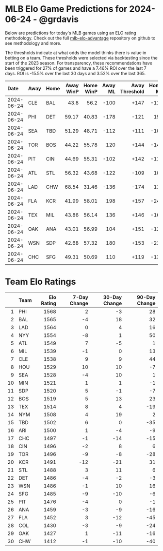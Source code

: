 # MLB Elo Game Predictions for 2024-06-24 - @grdavis
Below are predictions for today's MLB games using an ELO rating methodology. Check out the full [mlb-elo-advantage](https://github.com/grdavis/mlb-elo-advantage) repository on github to see methodology and more.

The thresholds indicate at what odds the model thinks there is value in betting on a team. These thresholds were selected via backtesting since the start of the 2023 season. For transparency, these recommendations have been triggered for 27% of games and have a 7.46% ROI over the last 7 days. ROI is -15.5% over the last 30 days and 3.52% over the last 365.

| Date       | Away   | Home   |   Away WinP |   Home WinP |   Away ML |   Away Threshold |   Home ML |   Home Threshold |
|:-----------|:-------|:-------|------------:|------------:|----------:|-----------------:|----------:|-----------------:|
| 2024-06-24 | CLE    | BAL    |       43.8  |       56.2  |      -100 |             +147 |      -118 |             -109 |
| 2024-06-24 | PHI    | DET    |       59.17 |       40.83 |      -178 |             -121 |       150 |             +164 |
| 2024-06-24 | SEA    | TBD    |       51.29 |       48.71 |      -112 |             +111 |      -104 |             +122 |
| 2024-06-24 | TOR    | BOS    |       44.22 |       55.78 |       120 |             +144 |      -142 |             -107 |
| 2024-06-24 | PIT    | CIN    |       44.69 |       55.31 |      -102 |             +142 |      -116 |             -105 |
| 2024-06-24 | ATL    | STL    |       56.32 |       43.68 |      -122 |             -109 |       104 |             +147 |
| 2024-06-24 | LAD    | CHW    |       68.54 |       31.46 |      -136 |             -174 |       116 |             +243 |
| 2024-06-24 | FLA    | KCR    |       41.99 |       58.01 |       198 |             +157 |      -240 |             -116 |
| 2024-06-24 | TEX    | MIL    |       43.86 |       56.14 |       136 |             +146 |      -162 |             -108 |
| 2024-06-24 | OAK    | ANA    |       43.01 |       56.99 |       104 |             +151 |      -122 |             -112 |
| 2024-06-24 | WSN    | SDP    |       42.68 |       57.32 |       180 |             +153 |      -215 |             -113 |
| 2024-06-24 | CHC    | SFG    |       49.31 |       50.69 |       110 |             +119 |      -130 |             +113 |

# Team Elo Ratings
|    | Team   |   Elo Rating |   7-Day Change |   30-Day Change |   90-Day Change |
|---:|:-------|-------------:|---------------:|----------------:|----------------:|
|  1 | PHI    |         1568 |              2 |              -3 |              28 |
|  2 | BAL    |         1565 |             -4 |              18 |              32 |
|  3 | LAD    |         1564 |              0 |               4 |              16 |
|  4 | NYY    |         1554 |             -8 |               1 |              50 |
|  5 | ATL    |         1549 |              7 |              -5 |               1 |
|  6 | MIL    |         1539 |             -1 |               0 |              13 |
|  7 | CLE    |         1538 |              9 |               9 |              44 |
|  8 | HOU    |         1529 |             10 |              10 |              -7 |
|  9 | SEA    |         1528 |             -4 |              10 |               1 |
| 10 | MIN    |         1521 |              1 |               1 |              -1 |
| 11 | SDP    |         1520 |              5 |              -1 |              -7 |
| 12 | BOS    |         1519 |              5 |              13 |              23 |
| 13 | TEX    |         1514 |              8 |               4 |             -19 |
| 14 | NYM    |         1508 |              4 |              19 |               2 |
| 15 | TBD    |         1502 |              6 |               0 |             -35 |
| 16 | ARI    |         1500 |              1 |              -4 |              -9 |
| 17 | CHC    |         1497 |             -1 |             -14 |             -15 |
| 18 | CIN    |         1496 |             -2 |               8 |               6 |
| 19 | TOR    |         1496 |             -9 |              -8 |             -28 |
| 20 | KCR    |         1491 |            -12 |             -21 |              31 |
| 21 | STL    |         1488 |              3 |              11 |               6 |
| 22 | DET    |         1486 |             -4 |              -2 |              -3 |
| 23 | WSN    |         1486 |             -1 |              10 |              16 |
| 24 | SFG    |         1485 |             -9 |             -10 |              -6 |
| 25 | PIT    |         1476 |             -4 |               0 |              -1 |
| 26 | ANA    |         1459 |             -3 |              -9 |             -16 |
| 27 | FLA    |         1452 |              3 |             -12 |             -45 |
| 28 | COL    |         1430 |             -3 |              -9 |             -24 |
| 29 | OAK    |         1427 |              1 |             -11 |             -16 |
| 30 | CHW    |         1412 |             -1 |             -10 |             -40 |